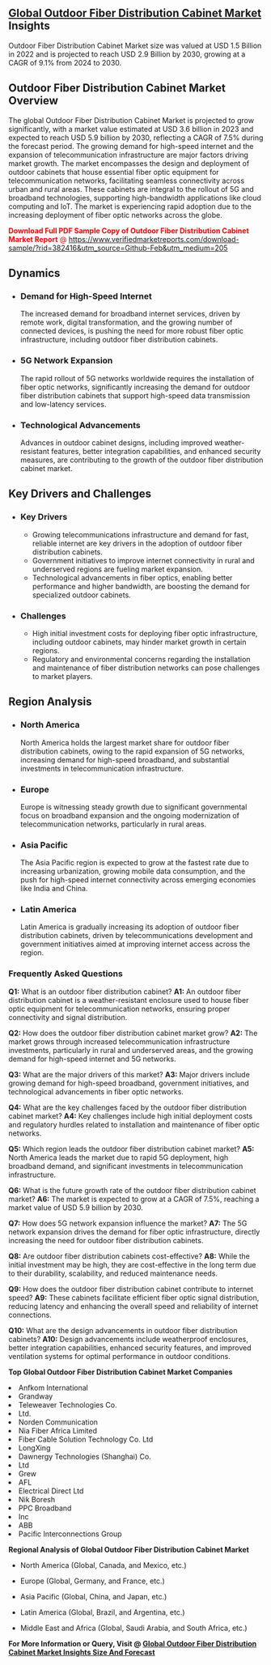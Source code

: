 <h2><a href="https://www.verifiedmarketreports.com/download-sample/?rid=382416&amp;utm_source=Github&amp;utm_medium=205" target="_blank">Global Outdoor Fiber Distribution Cabinet Market</a> Insights</h2><p>Outdoor Fiber Distribution Cabinet Market size was valued at USD 1.5 Billion in 2022 and is projected to reach USD 2.9 Billion by 2030, growing at a CAGR of 9.1% from 2024 to 2030.</p><p> <h2>Outdoor Fiber Distribution Cabinet Market Overview</h2> <p>The global Outdoor Fiber Distribution Cabinet Market is projected to grow significantly, with a market value estimated at USD 3.6 billion in 2023 and expected to reach USD 5.9 billion by 2030, reflecting a CAGR of 7.5% during the forecast period. The growing demand for high-speed internet and the expansion of telecommunication infrastructure are major factors driving market growth. The market encompasses the design and deployment of outdoor cabinets that house essential fiber optic equipment for telecommunication networks, facilitating seamless connectivity across urban and rural areas. These cabinets are integral to the rollout of 5G and broadband technologies, supporting high-bandwidth applications like cloud computing and IoT. The market is experiencing rapid adoption due to the increasing deployment of fiber optic networks across the globe. <p><p><span class=""><span style="color: #ff0000;"><strong>Download Full PDF Sample Copy of Outdoor Fiber Distribution Cabinet Market Report</strong> @ </span><a href="https://www.verifiedmarketreports.com/download-sample/?rid=382416&amp;utm_source=Github-Feb&amp;utm_medium=205" target="_blank">https://www.verifiedmarketreports.com/download-sample/?rid=382416&amp;utm_source=Github-Feb&amp;utm_medium=205</a></span></p></p> <h2>Dynamics</h2> <ul> <li><h3>Demand for High-Speed Internet</h3> The increased demand for broadband internet services, driven by remote work, digital transformation, and the growing number of connected devices, is pushing the need for more robust fiber optic infrastructure, including outdoor fiber distribution cabinets.</li> <li><h3>5G Network Expansion</h3> The rapid rollout of 5G networks worldwide requires the installation of fiber optic networks, significantly increasing the demand for outdoor fiber distribution cabinets that support high-speed data transmission and low-latency services.</li> <li><h3>Technological Advancements</h3> Advances in outdoor cabinet designs, including improved weather-resistant features, better integration capabilities, and enhanced security measures, are contributing to the growth of the outdoor fiber distribution cabinet market.</li> </ul> <h2>Key Drivers and Challenges</h2> <ul> <li><h3>Key Drivers</h3> <ul> <li>Growing telecommunications infrastructure and demand for fast, reliable internet are key drivers in the adoption of outdoor fiber distribution cabinets.</li> <li>Government initiatives to improve internet connectivity in rural and underserved regions are fueling market expansion.</li> <li>Technological advancements in fiber optics, enabling better performance and higher bandwidth, are boosting the demand for specialized outdoor cabinets.</li> </ul> </li> <li><h3>Challenges</h3> <ul> <li>High initial investment costs for deploying fiber optic infrastructure, including outdoor cabinets, may hinder market growth in certain regions.</li> <li>Regulatory and environmental concerns regarding the installation and maintenance of fiber distribution networks can pose challenges to market players.</li> </ul> </li> </ul> <h2>Region Analysis</h2> <ul> <li><h3>North America</h3> North America holds the largest market share for outdoor fiber distribution cabinets, owing to the rapid expansion of 5G networks, increasing demand for high-speed broadband, and substantial investments in telecommunication infrastructure.</li> <li><h3>Europe</h3> Europe is witnessing steady growth due to significant governmental focus on broadband expansion and the ongoing modernization of telecommunication networks, particularly in rural areas.</li> <li><h3>Asia Pacific</h3> The Asia Pacific region is expected to grow at the fastest rate due to increasing urbanization, growing mobile data consumption, and the push for high-speed internet connectivity across emerging economies like India and China.</li> <li><h3>Latin America</h3> Latin America is gradually increasing its adoption of outdoor fiber distribution cabinets, driven by telecommunications development and government initiatives aimed at improving internet access across the region.</li> </ul> <h3>Frequently Asked Questions</h3> <p><strong>Q1:</strong> What is an outdoor fiber distribution cabinet? <strong>A1:</strong> An outdoor fiber distribution cabinet is a weather-resistant enclosure used to house fiber optic equipment for telecommunication networks, ensuring proper connectivity and signal distribution.</p> <p><strong>Q2:</strong> How does the outdoor fiber distribution cabinet market grow? <strong>A2:</strong> The market grows through increased telecommunication infrastructure investments, particularly in rural and underserved areas, and the growing demand for high-speed internet and 5G networks.</p> <p><strong>Q3:</strong> What are the major drivers of this market? <strong>A3:</strong> Major drivers include growing demand for high-speed broadband, government initiatives, and technological advancements in fiber optic networks.</p> <p><strong>Q4:</strong> What are the key challenges faced by the outdoor fiber distribution cabinet market? <strong>A4:</strong> Key challenges include high initial deployment costs and regulatory hurdles related to installation and maintenance of fiber optic networks.</p> <p><strong>Q5:</strong> Which region leads the outdoor fiber distribution cabinet market? <strong>A5:</strong> North America leads the market due to rapid 5G deployment, high broadband demand, and significant investments in telecommunication infrastructure.</p> <p><strong>Q6:</strong> What is the future growth rate of the outdoor fiber distribution cabinet market? <strong>A6:</strong> The market is expected to grow at a CAGR of 7.5%, reaching a market value of USD 5.9 billion by 2030.</p> <p><strong>Q7:</strong> How does 5G network expansion influence the market? <strong>A7:</strong> The 5G network expansion drives the demand for fiber optic infrastructure, directly increasing the need for outdoor fiber distribution cabinets.</p> <p><strong>Q8:</strong> Are outdoor fiber distribution cabinets cost-effective? <strong>A8:</strong> While the initial investment may be high, they are cost-effective in the long term due to their durability, scalability, and reduced maintenance needs.</p> <p><strong>Q9:</strong> How does the outdoor fiber distribution cabinet contribute to internet speed? <strong>A9:</strong> These cabinets facilitate efficient fiber optic signal distribution, reducing latency and enhancing the overall speed and reliability of internet connections.</p> <p><strong>Q10:</strong> What are the design advancements in outdoor fiber distribution cabinets? <strong>A10:</strong> Design advancements include weatherproof enclosures, better integration capabilities, enhanced security features, and improved ventilation systems for optimal performance in outdoor conditions.</p> </p><p><strong>Top Global Outdoor Fiber Distribution Cabinet Market Companies</strong></p><div data-test-id=""><p><li>Anfkom International</li><li> Grandway</li><li> Teleweaver Technologies Co.</li><li>Ltd.</li><li> Norden Communication</li><li> Nia Fiber Africa Limited</li><li> Fiber Cable Solution Technology Co. Ltd</li><li> LongXing</li><li> Dawnergy Technologies (Shanghai) Co.</li><li>Ltd</li><li> Grew</li><li> AFL</li><li> Electrical Direct Ltd</li><li> Nik Boresh</li><li> PPC Broadband</li><li> Inc</li><li> ABB</li><li> Pacific Interconnections Group</li></p><div><strong>Regional Analysis of&nbsp;Global Outdoor Fiber Distribution Cabinet Market</strong></div><ul><li dir="ltr"><p dir="ltr">North America&nbsp;(Global, Canada, and Mexico, etc.)</p></li><li dir="ltr"><p dir="ltr">Europe (Global, Germany, and France, etc.)</p></li><li dir="ltr"><p dir="ltr">Asia Pacific&nbsp;(Global, China, and Japan, etc.)</p></li><li dir="ltr"><p dir="ltr">Latin America&nbsp;(Global, Brazil, and Argentina, etc.)</p></li><li dir="ltr">Middle East and Africa&nbsp;(Global, Saudi Arabia, and South Africa, etc.)</li></ul><p><strong>For More Information or Query, Visit @&nbsp;</strong><strong><a href="https://www.verifiedmarketreports.com/product/outdoor-fiber-distribution-cabinet-market/?utm_source=Github&amp;utm_medium=205" target="_blank">Global Outdoor Fiber Distribution Cabinet Market Insights Size And Forecast</a></strong></p></div>
